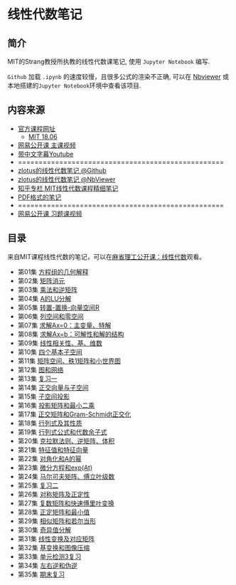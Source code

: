 # 线性代数笔记

## 简介

MIT的Strang教授所执教的线性代数课笔记, 使用 `Jupyter Notebook` 编写.

`Github` 加载 `.ipynb` 的速度较慢，且很多公式的渲染不正确, 可以在 [Nbviewer](http://nbviewer.jupyter.org/github/zlotus/notes-linear-algebra/blob/master/ReadMe.ipynb) 
或本地搭建的`Jupyter Notebook`环境中查看该项目.

## 内容来源

- [官方课程网址](http://web.mit.edu/18.06/www/)
  - [MIT 18.06](https://ocw.mit.edu/courses/18-06-linear-algebra-spring-2010/)
- [网易公开课 主课视频](http://open.163.com/special/opencourse/daishu.html)
- [带中文字幕Youtube](https://www.youtube.com/playlist?list=PL6839449936471E0C)
- ==================================================
- [zlotus的线性代数笔记 @Github]( https://github.com/zlotus/notes-linear-algebra )
- [zlotus的线性代数笔记 @NbViewer](http://nbviewer.jupyter.org/github/zlotus/notes-linear-algebra/blob/master/ReadMe.ipynb)
- [知乎专栏 MIT线性代数课程精细笔记](https://zhuanlan.zhihu.com/p/28277072)
- [PDF格式的笔记](https://github.com/MLNLP-World/MIT-Linear-Algebra-Notes/tree/master)
- ==================================================
- [网易公开课 习题课视频](http://open.163.com/special/opencourse/mitxianxingdaishuxitike.html)

## 目录

来自MIT课程线性代数的笔记，可以在[麻省理工公开课：线性代数](http://open.163.com/special/opencourse/daishu.html)观看。

- 第01集 [方程组的几何解释](chapter01.ipynb)
- 第02集 [矩阵消元](chapter02.ipynb)
- 第03集 [乘法和逆矩阵](chapter03.ipynb)
- 第04集 [A的LU分解](chapter04.ipynb)
- 第05集 [转置-置换-向量空间R](chapter05.ipynb)
- 第06集 [列空间和零空间](chapter06.ipynb)
- 第07集 [求解Ax=0：主变量、特解](chapter07.ipynb)
- 第08集 [求解Ax=b：可解性和解的结构](chapter08.ipynb)
- 第09集 [线性相关性、基、维数](chapter09.ipynb)
- 第10集 [四个基本子空间](chapter10.ipynb)
- 第11集 [矩阵空间、秩1矩阵和小世界图](chapter11.ipynb)
- 第12集 [图和网络](chapter12.ipynb)
- 第13集 [复习一](chapter13.ipynb)
- 第14集 [正交向量与子空间](chapter14.ipynb)
- 第15集 [子空间投影](chapter15.ipynb)
- 第16集 [投影矩阵和最小二乘](chapter16.ipynb)
- 第17集 [正交矩阵和Gram-Schmidt正交化](chapter17.ipynb)
- 第18集 [行列式及其性质](chapter18.ipynb)
- 第19集 [行列式公式和代数余子式](chapter19.ipynb)
- 第20集 [克拉默法则、逆矩阵、体积](chapter20.ipynb)
- 第21集 [特征值和特征向量](chapter21.ipynb)
- 第22集 [对角化和A的幂](chapter22.ipynb)
- 第23集 [微分方程和exp(At)](chapter23.ipynb)
- 第24集 [马尔可夫矩阵、傅立叶级数](chapter24.ipynb)
- 第25集 [复习二](chapter25.ipynb)
- 第26集 [对称矩阵及正定性](chapter26.ipynb)
- 第27集 [复数矩阵和快速傅里叶变换](chapter27.ipynb)
- 第28集 [正定矩阵和最小值](chapter28.ipynb)
- 第29集 [相似矩阵和若尔当形](chapter29.ipynb)
- 第30集 [奇异值分解](chapter30.ipynb)
- 第31集 [线性变换及对应矩阵](chapter31.ipynb)
- 第32集 [基变换和图像压缩](chapter32.ipynb)
- 第33集 [单元检测3复习](chapter33.ipynb)
- 第34集 [左右逆和伪逆](chapter34.ipynb)
- 第35集 [期末复习](chapter35.ipynb)

